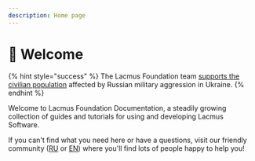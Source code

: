 ```yaml
---
description: Home page
---
```


# 👋 Welcome

{% hint style="success" %}
The Lacmus Foundation team [supports the civilian population](lacmus-foundations-statement-on-the-armed-conflict-in-ukrainian-territory.md) affected by Russian military aggression in Ukraine.
{% endhint %}

Welcome to Lacmus Foundation Documentation, a steadily growing collection of guides and tutorials for using and developing Lacmus Software.

If you can't find what you need here or have a questions, visit our friendly community ([RU](https://t.me/found\_lacmus) or [EN](https://t.me/lacmus\_foundation\_en)) where you'll find lots of people happy to help you!
